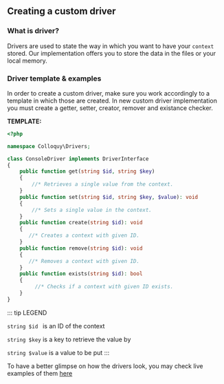## Creating a custom driver

### What is driver?

Drivers are used to state the way in which you want to have your `context` stored. Our implementation offers you to store the data in the files or your local memory.

### Driver template & examples

In order to create a custom driver, make sure you work accordingly to a template in which those are created. In new custom driver implementation you must create a getter, setter, creator, remover and existance checker. 


**TEMPLATE:**
```php
<?php

namespace Colloquy\Drivers;

class ConsoleDriver implements DriverInterface
{
    public function get(string $id, string $key)
    {
        //* Retrieves a single value from the context.
    }
    public function set(string $id, string $key, $value): void
    {
        //* Sets a single value in the context.
    }
    public function create(string $id): void
    {
       //* Creates a context with given ID.
    }
    public function remove(string $id): void
    {
       //* Removes a context with given ID.
    }
    public function exists(string $id): bool
    {
         //* Checks if a context with given ID exists.
    }
}
```
::: tip LEGEND

`string $id `   is an ID of the context

`string $key`   is a key to retrieve the value by

`string $value` is a value to be put 
:::

To have a better glimpse on how the drivers look, you may check live examples of them [here](https://github.com/DCzajkowski/colloquy/blob/master/src/Drivers/)
